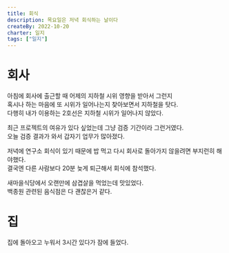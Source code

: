 ```yaml
---
title: 회식
description: 목요일은 저녁 회식하는 날이다
createBy: 2022-10-20
charter: 일지
tags: ["일지"]
---
```


# 회사

아침에 회사에 출근할 때 어제의 지하철 시위 영향을 받아서 그런지  
혹시나 하는 마음에 또 시위가 일어나는지 찾아보면서 지하철을 탓다.  
다행히 내가 이용하는 2호선은 지하철 시위가 일어나지 않았다.

최근 프로젝트의 여유가 있다 싶었는데 그냥 검증 기간이라 그런거였다.  
오늘 검증 결과가 와서 갑자기 업무가 많아졌다.

저녁에 연구소 회식이 있기 때문에 밥 먹고 다시 회사로 돌아가지 않을려면 부지런히 해야했다.  
결국엔 다른 사람보다 20분 늦게 퇴근해서 회식에 참석했다.

새마을식당에서 오랜만에 삼겹살을 먹었는데 맛있었다.  
백종원 관련된 음식점은 다 괜찮은거 같다.

# 집

집에 돌아오고 누워서 3시간 있다가 잠에 들었다.
